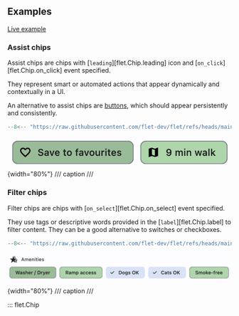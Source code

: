 ## Examples

[Live example](https://flet-controls-gallery.fly.dev/input/chip)

### Assist chips

Assist chips are chips with [`leading`][flet.Chip.leading] icon and [`on_click`][flet.Chip.on_click] event specified.

They represent smart or automated actions that appear dynamically and contextually in a UI.

An alternative to assist chips are [buttons](buttons/index.md), which should appear persistently and consistently.

```python
--8<-- "https://raw.githubusercontent.com/flet-dev/flet/refs/heads/main/sdk/python/examples/controls/chip/assist-chips.py"
```

![assist-chips](https://raw.githubusercontent.com/flet-dev/flet/main/sdk/python/examples/controls/chip/media/assist-chips.png){width="80%"}
/// caption
///

### Filter chips

Filter chips are chips with [`on_select`][flet.Chip.on_select] event specified.

They use tags or descriptive words provided in the [`label`][flet.Chip.label] to filter content.
They can be a good alternative to switches or checkboxes.

```python
--8<-- "https://raw.githubusercontent.com/flet-dev/flet/refs/heads/main/sdk/python/examples/controls/chip/filter-chips.py"
```

![filter-chips](https://raw.githubusercontent.com/flet-dev/flet/main/sdk/python/examples/controls/chip/media/filter-chips.png){width="80%"}
/// caption
///

::: flet.Chip
